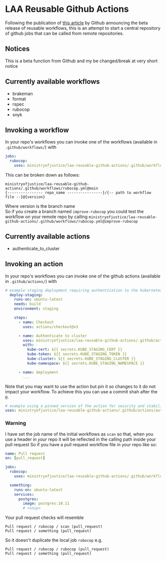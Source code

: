 # LAA Reusable Github Actions

Following the publication of [this article](https://docs.github.com/en/actions/learn-github-actions/reusing-workflows) by Github announcing the beta release of reusable workflows, this is an attempt to start a central repository of github jobs that can be called from remote repositories.

## Notices

This is a beta function from Github and my be changed/break at very short notice

## Currently available workflows

- brakeman
- format
- rspec
- rubocop
- snyk

## Invoking a workflow

In your repo's workflows you can invoke one of the workflows (available in `.github/workflows/`) with

```yaml
jobs:
  rubocop:
    uses: ministryofjustice/laa-reusable-github-actions/.github/workflows/rubocop.yml@main
```

This can be broken down as follows:

`ministryofjustice/laa-reusable-github-actions/.github/workflows/rubocop.yml@main`  
`{---------------- repo_name ----------------}/{-- path to workflow file --}@{version}`

Where version is the branch name  
So if you create a branch named `improve-rubocop` you could test the
workflow on your remote repo by calling `ministryofjustice/laa-reusable-github-actions/.github/workflows/rubocop.yml@improve-rubocop`

## Currently available actions

- authenticate_to_cluster

## Invoking an action

In your repo's workflows you can invoke one of the github actions (available in `.github/actions/`) with

```yaml
# example staging deployment requiring authentication to the kubernetes cluster
  deploy-staging:
    runs-on: ubuntu-latest
    needs: build
    environment: staging

    steps:
      - name: Checkout
        uses: actions/checkout@v3

      - name: Authenticate to cluster
        uses: ministryofjustice/laa-reusable-github-actions/.github/actions/authenticate_to_cluster@main
        with:
          kube-cert: ${{ secrets.KUBE_STAGING_CERT }}
          kube-token: ${{ secrets.KUBE_STAGING_TOKEN }}
          kube-cluster: ${{ secrets.KUBE_STAGING_CLUSTER }}
          kube-namespace: ${{ secrets.KUBE_STAGING_NAMESPACE }}

      - name: deployment
        ...

```

Note that you may want to use the action but pin it so changes to it do not impact your workflow. To achieve this you can use a commit shah after the `@`.

```yaml
# example using a pinned version of the action for security and stability
uses: ministryofjustice/laa-reusable-github-actions/.github/actions/authenticate_to_cluster@7666443ea3f635ec52544311e0f0ea51830468c0
```

### Warning

I have set the job name of the initial workflows as `scan` so that, when you use a header
in _your_ repo it will be reflected in the calling path inside your pull request
So if you have a pull request workflow file in your repo like so:

```yaml
name: Pull request
on: [pull_request]

jobs:
  rubocop:
    uses: ministryofjustice/laa-reusable-github-actions/.github/workflows/rubocop.yml@main

  something:
    runs-on: ubuntu-latest
    services:
      postgres:
        image: postgres:10.11
        # <snip>
```

Your pull request checks will resemble

```text
Pull request / rubocop / scan (pull_request)
Pull request / something (pull_request)
```

So it doesn't duplicate the local job `rubocop` e.g.

```text
Pull request / rubocop / rubocop (pull_request)
Pull request / something (pull_request)
```
